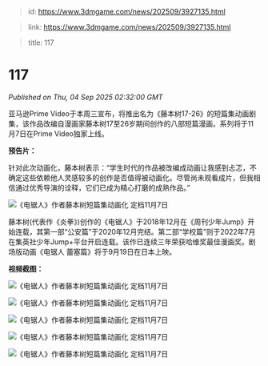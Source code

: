 > id: https://www.3dmgame.com/news/202509/3927135.html

> link: https://www.3dmgame.com/news/202509/3927135.html

> title: 117

# 117
_Published on Thu, 04 Sep 2025 02:32:00 GMT_

亚马逊Prime Video于本周三宣布，将推出名为《藤本树17-26》的短篇集动画剧集，该作品改编自漫画家藤本树17至26岁期间创作的八部短篇漫画。系列将于11月7日在Prime Video独家上线。

**预告片：**

针对此次动画化，藤本树表示：“学生时代的作品被改编成动画让我感到忐忑，不确定这些依赖他人灵感较多的创作是否值得被动画化。尽管尚未观看成片，但我相信通过优秀导演的诠释，它们已成为精心打磨的成熟作品。”

![《电锯人》作者藤本树短篇集动画化 定档11月7日](https://img.3dmgame.com/uploads/images/news/20250904/1756953004_716079.jpg)

藤本树(代表作《炎拳》)创作的《电锯人》于2018年12月在《周刊少年Jump》开始连载，其第一部“公安篇”于2020年12月完结。第二部“学校篇”则于2022年7月在集英社少年Jump+平台开启连载。该作已连续三年荣获哈维奖最佳漫画奖。剧场版动画《电锯人 蕾塞篇》将于9月19日在日本上映。

**视频截图：**

![《电锯人》作者藤本树短篇集动画化 定档11月7日](https://img.3dmgame.com/uploads/images/news/20250904/1756953014_138951_jpg_r.jpg)

![《电锯人》作者藤本树短篇集动画化 定档11月7日](https://img.3dmgame.com/uploads/images/news/20250904/1756953015_826075_jpg_r.jpg)

![《电锯人》作者藤本树短篇集动画化 定档11月7日](https://img.3dmgame.com/uploads/images/news/20250904/1756953022_525027_jpg_r.jpg)

![《电锯人》作者藤本树短篇集动画化 定档11月7日](https://img.3dmgame.com/uploads/images/news/20250904/1756953023_888452_jpg_r.jpg)

![《电锯人》作者藤本树短篇集动画化 定档11月7日](https://img.3dmgame.com/uploads/images/news/20250904/1756953023_520124_jpg_r.jpg)
